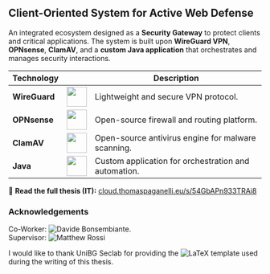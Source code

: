 ## Client-Oriented System for Active Web Defense

An integrated ecosystem designed as a **Security Gateway** to protect clients and critical applications.
The system is built upon **WireGuard VPN**, **OPNsense**, **ClamAV**, and a **custom Java application** that orchestrates and manages security interactions.

| Technology    |                                                                                                                                          | Description                                          |
| ------------- | ---------------------------------------------------------------------------------------------------------------------------------------- | ---------------------------------------------------- |
| **WireGuard** | <img src="https://upload.wikimedia.org/wikipedia/commons/thumb/9/98/Logo_of_WireGuard.svg/2560px-Logo_of_WireGuard.svg.png" height="40"> | Lightweight and secure VPN protocol.                 |
| **OPNsense**  | <img src="https://upload.wikimedia.org/wikipedia/commons/thumb/c/c3/Opnsense-logo.svg/2560px-Opnsense-logo.svg.png" height="40">         | Open-source firewall and routing platform.           |
| **ClamAV**    | <img src="https://upload.wikimedia.org/wikipedia/en/thumb/6/60/New_ClamAV_Logo.svg/1200px-New_ClamAV_Logo.svg.png" height="40">          | Open-source antivirus engine for malware scanning.   |
| **Java**      | <img src="https://cdn-icons-png.flaticon.com/512/226/226777.png" height="40">                                                            | Custom application for orchestration and automation. |


📄 **Read the full thesis (IT):** [cloud.thomaspaganelli.eu/s/54GbAPn933TRAi8](https://cloud.thomaspaganelli.eu/s/54GbAPn933TRAi8)


### Acknowledgements
Co-Worker: ![Davide Bonsembiante](https://github.com/bnsdavide03). <br>
Supervisor: ![Matthew Rossi](https://github.com/matthewrossi) 

I would like to thank UniBG Seclab for providing the ![LaTeX template](https://github.com/micheleberetta98/unibg-thesis-template) used
during the writing of this thesis.
